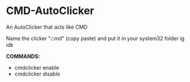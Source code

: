 # CMD-AutoClicker
An AutoClicker that acts like CMD

Name the clicker "𝚌md" (copy paste) and put it in your system32 folder ig idk


**COMMANDS:**
 * cmdclicker enable
 * cmdclicker disable
